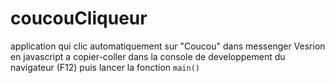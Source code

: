 # coucouCliqueur

application qui clic automatiquement sur "Coucou" dans messenger
Vesrion en javascript a copier-coller dans la console de developpement du navigateur (F12)
puis lancer la fonction ``main()``
